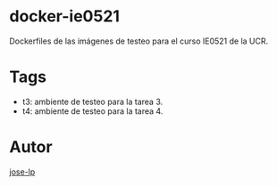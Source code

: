 # docker-ie0521
Dockerfiles de las imágenes de testeo para el curso IE0521 de la UCR.

# Tags

- t3: ambiente de testeo para la tarea 3. 
- t4: ambiente de testeo para la tarea 4.

# Autor
[jose-lp](https://github.com/jose-lp)
